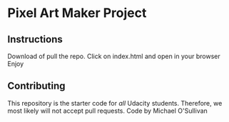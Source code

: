 # Pixel Art Maker Project

## Instructions

Download of pull the repo. 
Click on index.html and open in your browser
Enjoy

## Contributing

This repository is the starter code for _all_ Udacity students. Therefore, we most likely will not accept pull requests.
Code by Michael O'Sullivan
